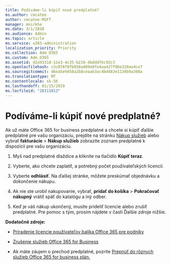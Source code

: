 ```yaml
---
title: Podíváme-li kúpiť nové predplatné?
ms.author: cmcatee
author: cmcatee-MSFT
manager: mnirkhe
ms.date: 3/1/2018
ms.audience: Admin
ms.topic: article
ms.service: o365-administration
localization_priority: Priority
ms.collection: Adm_O365
ms.custom: Adm_O365
ms.assetid: d2a9331d-12e3-4c35-b216-4bdddf6c92c3
ms.openlocfilehash: c3c078f8fb058a409e0fe4aa427f86e328ae4ce7
ms.sourcegitcommit: d6ea5e9458a2b8ceaab3ac4bd483e1130b9a398a
ms.translationtype: MT
ms.contentlocale: sk-SK
ms.lasthandoff: 01/15/2019
ms.locfileid: "28311013"
---
```

# <a name="looking-to-buy-a-new-subscription"></a>Podíváme-li kúpiť nové predplatné?

Ak už máte Office 365 for business predplatné a chcete si kúpiť ďalšie predplatné pre vašu organizáciu, prejdite na stránku [Nákup služieb](https://go.microsoft.com/fwlink/p/?linkid=868433) alebo vybrať **fakturácie** \> **Nákup služieb** zobrazíte zoznam predplatné k dispozícii pre vašu organizáciu. 
  
1. Myš nad predplatné dlaždice a kliknite na tlačidlo **Kúpiť teraz**.
    
2. Vyberte, ako chcete zaplatiť, a potrebný počet používateľských licencií.
    
3. Vyberte **odhlásiť**. Na ďalšej stránke, môžete preskúmať objednávku a dokončenie nákupu.
    
4. Ak nie ste urobil nakupovanie, vybrať, **pridať do košíka** \> **Pokračovať nákupný** vrátiť späť do katalógu a iný odber. 
    
5. Keď je váš nákup ukončený, musíte prideliť licencie alebo zrušiť predplatné. Pre pomoc s tým, prosím nájdete v časti Ďalšie zdroje nižšie.
    
 **Dodatočné zdroje:**
  
- [Priradenie licencie používateľov balíka Office 365 pre podniky](https://support.office.com/article/997596b5-4173-4627-b915-36abac6786dc)
    
- [Zrušenie služieb Office 365 for Business](https://support.office.com/article/b1bc0bef-4608-4601-813a-cdd9f746709a)
    
- Ak máte záujem o prechod predplatné, pozrite [Prepnúť do rôznych služieb Office 365 for business plán.](https://support.office.com/article/73318661-8f33-478b-bcc7-fb8d69dbb22a)
    

